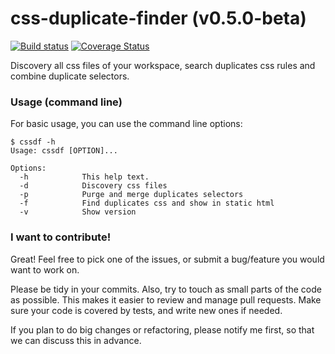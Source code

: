 # css-duplicate-finder (v0.5.0-beta)

[![Build status](https://ci.appveyor.com/api/projects/status/hsijk1l0wls0ra74?svg=true)](https://ci.appveyor.com/project/Britz/css-duplicate-finder)
[![Coverage Status](https://coveralls.io/repos/gBritz/css-duplicate-finder/badge.svg?branch=master&service=github)](https://coveralls.io/github/gBritz/css-duplicate-finder?branch=master)

Discovery all css files of your workspace, search duplicates css rules and combine duplicate selectors.

### Usage (command line)

For basic usage, you can use the command line options:

    $ cssdf -h
    Usage: cssdf [OPTION]...
    
    Options:
      -h            This help text.
      -d            Discovery css files
      -p            Purge and merge duplicates selectors
      -f            Find duplicates css and show in static html
      -v            Show version

### I want to contribute!

Great! Feel free to pick one of the issues, or submit a bug/feature you would want to work on.

Please be tidy in your commits. Also, try to touch as small parts of the code as possible. This makes it easier to review and manage pull requests. Make sure your code is covered by tests, and write new ones if needed.

If you plan to do big changes or refactoring, please notify me first, so that we can discuss this in advance.